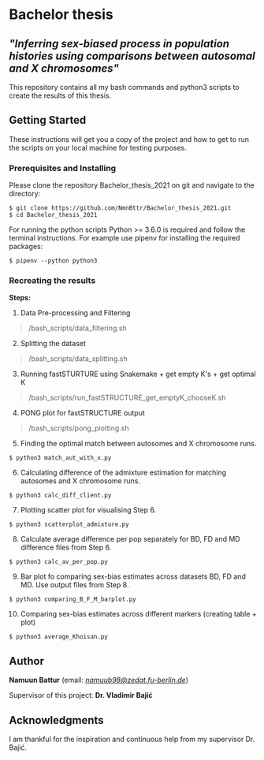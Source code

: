 # Bachelor thesis 
## *"Inferring sex-biased process in population histories using comparisons between autosomal and X chromosomes"* 
This repository contains all my bash commands and python3 scripts to create the results of this thesis.

## Getting Started

These instructions will get you a copy of the project and how to get to run the scripts on your local machine for testing purposes. 

### Prerequisites and Installing

Please clone the repository Bachelor_thesis_2021 on git and navigate to the directory:

```
$ git clone https://github.com/NmnBttr/Bachelor_thesis_2021.git
$ cd Bachelor_thesis_2021
```

For running the python scripts Python >= 3.6.0 is required and follow the terminal instructions. For example use pipenv for installing the required packages:

```
$ pipenv --python python3
```

### Recreating the results

**Steps:**
1. Data Pre-processing and Filtering

> /bash_scripts/data_filtering.sh

2. Splitting the dataset

> /bash_scripts/data_splitting.sh

3. Running fastSTURTURE using Snakemake + get empty K's + get optimal K

> /bash_scripts/run_fastSTRUCTURE_get_emptyK_chooseK.sh

4. PONG plot for fastSTRUCTURE output

> /bash_scripts/pong_plotting.sh

5. Finding the optimal match between autosomes and X chromosome runs.

```$ python3 match_aut_with_x.py```

6. Calculating difference of the admixture estimation for matching autosomes and X chromosome runs.

```$ python3 calc_diff_client.py```

7. Plotting scatter plot for visualising Step 6.

```$ python3 scatterplot_admixture.py```

8. Calculate average difference per pop separately for BD, FD and MD difference files from Step 6.

```$ python3 calc_av_per_pop.py```

9. Bar plot fo comparing sex-bias estimates across datasets BD, FD and MD. Use output files from Step 8.

```$ python3 comparing_B_F_M_barplot.py```

10. Comparing sex-bias estimates across different markers (creating table + plot)

```$ python3 average_Khoisan.py```

## Author

**Namuun Battur** (email: *namuub98@zedat.fu-berlin.de*)

Supervisor of this project: **Dr. Vladimir Bajić**

## Acknowledgments
I am thankful for the inspiration and continuous help from my supervisor Dr. Bajić.
